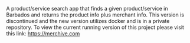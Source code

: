 A product/service search app that finds a given product/service in Barbados and returns the product info plus merchant info.
This version is discontinued and the new version utilizes docker and is in a private repository. 
To view the current running version of this project please visit this link: https://merchive.com
